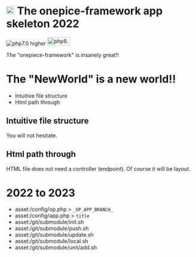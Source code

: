 <img src="https://user-images.githubusercontent.com/1668339/72398593-cb0d1900-3786-11ea-863c-418ff8d48f43.png" style="height:0.8em;"/> The onepice-framework app skeleton 2022
===

<img src="https://img.shields.io/badge/PHP-7.0_higher-brightgreen" alt="php7.0 higher"/>
<img src="https://www.php.net/images/php8/logo_php8_2.svg" alt="php8.2" height="22" width="60"/>

 The "onepiece-framework" is insanely great!!

# The "NewWorld" is a new world!!

 * Intuitive file structure
 * Html path through

## Intuitive file structure

 You will not hesitate.

## Html path through

 HTML file does not need a controller (endpoint).
 Of course it will be layout.

# 2022 to 2023

 * asset:/config/op.php  > `_OP_APP_BRANCH_`
 * asset:/config/app.php > `title`
 * asset:/git/submodule/init.sh
 * asset:/git/submodule/push.sh
 * asset:/git/submodule/update.sh
 * asset:/git/submodule/local.sh
 * asset:/git/submodule/unit/add.sh
